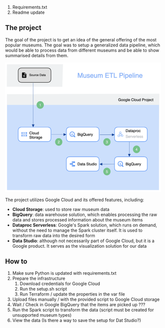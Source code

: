 1. Requirements.txt
2. Readme update

## The project
The goal of the project is to get an idea of the general offering of the most popular museums.
The goal was to setup a generalized data pipeline, which would be able to process data from different museums and be able to show summarised details from them.

![alt text](architecture.png "Architecture")

The project utilizes Google Cloud and its offered features, including:
- **Cloud Storage**: used to store raw museum data
- **BigQuery**: data warehouse solution, which enables processing the raw data and stores processed information about the museum items
- **Dataproc Serverless**: Google's Spark solution, which runs on demand, without the need to manage the Spark cluster itself. It is used to transform raw data into the desired form
- **Data Studio**: although not necessarily part of Google Cloud, but it is a Google product. It serves as the visualization solution for our data

## How to
1. Make sure Python is updated with requirements.txt
2. Prepare the infrastructure
   1. Download credentials for Google Cloud
   2. Run the setup.sh script
   3. Run Terraform / update the properties in the var file
3. Upload files manually / with the provided script to Google Cloud storage
4. Wait / Check in Google BigQuery that the items are picked up ???
5. Run the Spark script to transform the data (script must be created for unsupported museum types)
6. View the data (Is there a way to save the setup for Dat Studio?)